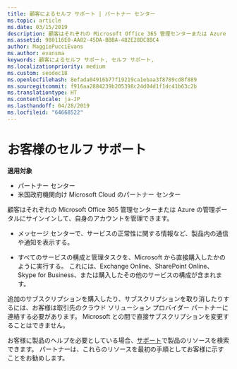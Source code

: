 ```yaml
---
title: 顧客によるセルフ サポート | パートナー センター
ms.topic: article
ms.date: 03/15/2019
description: 顧客はそれぞれの Microsoft Office 365 管理センターまたは Azure の管理ポータルにサインインして、自身のアカウントを管理できます。 追加のサブスクリプションを購入したり、サブスクリプションを取り消したりするには、お客様は取引先のクラウド ソリューション プロバイダー パートナーに連絡する必要があります。
ms.assetid: 980116E0-AA02-45DA-BBBA-482E28DC8BC4
author: MaggiePucciEvans
ms.author: evansma
keywords: 顧客によるセルフ サポート, セルフ サポート,
ms.localizationpriority: medium
ms.custom: seodec18
ms.openlocfilehash: 8efada04916b77f19219ca1ebaa3f8789cd8f889
ms.sourcegitcommit: f916aa2884239b205398c24d04d1f1dc41b63c2b
ms.translationtype: HT
ms.contentlocale: ja-JP
ms.lasthandoff: 04/28/2019
ms.locfileid: "64668522"
---
```

# <a name="customer-self-support"></a>お客様のセルフ サポート

**適用対象**

-  パートナー センター
-  米国政府機関向け Microsoft Cloud のパートナー センター


顧客はそれぞれの Microsoft Office 365 管理センターまたは Azure の管理ポータルにサインインして、自身のアカウントを管理できます。

-   メッセージ センターで、サービスの正常性に関する情報など、製品内の通信や通知を表示する。

-   すべてのサービスの構成と管理タスクを、Microsoft から直接購入したかのように実行する。 これには、Exchange Online、SharePoint Online、Skype for Business、または購入したその他のサービスの構成が含まれます。

追加のサブスクリプションを購入したり、サブスクリプションを取り消したりするには、お客様は取引先のクラウド ソリューション プロバイダー パートナーに連絡する必要があります。 Microsoft との間で直接サブスクリプションを変更することはできません。

お客様に製品のヘルプを必要としている場合、[サポート](https://partnercenter.microsoft.com/partner/support)で製品のリソースを検索できます。 パートナーは、これらのリソースを最初の手順としてお客様に示すことをお勧めします。

 

 




